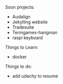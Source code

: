 

Soon projects:
- Audalign
- Jekylling website
- Tradesuite
- Termgames-hangman
- raspi keyboard

Things to Learn:
- docker

Things to do:
- add udacity to resume
